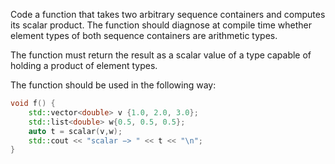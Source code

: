 Code a function that takes two arbitrary sequence containers and computes its scalar product. The function should diagnose at compile time whether element types of both sequence containers are arithmetic types.

The function must return the result as a scalar value of a type capable of holding a product of
element types.

The function should be used in the following way:


```cpp
void f() {
    std::vector<double> v {1.0, 2.0, 3.0};
    std::list<double> w{0.5, 0.5, 0.5};
    auto t = scalar(v,w);
    std::cout << "scalar −> " << t << "\n";
}
```

